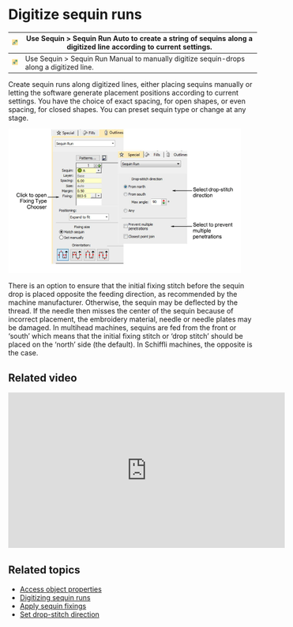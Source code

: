 # Digitize sequin runs

| ![SequinRunAuto.png](assets/SequinRunAuto.png)     | Use Sequin > Sequin Run Auto to create a string of sequins along a digitized line according to current settings. |
| -------------------------------------------------- | ---------------------------------------------------------------------------------------------------------------- |
| ![SequinRunManual.png](assets/SequinRunManual.png) | Use Sequin > Sequin Run Manual to manually digitize sequin-drops along a digitized line.                         |

Create sequin runs along digitized lines, either placing sequins manually or letting the software generate placement positions according to current settings. You have the choice of exact spacing, for open shapes, or even spacing, for closed shapes. You can preset sequin type or change at any stage.

![summary_-_special00088.png](assets/summary_-_special00088.png)

There is an option to ensure that the initial fixing stitch before the sequin drop is placed opposite the feeding direction, as recommended by the machine manufacturer. Otherwise, the sequin may be deflected by the thread. If the needle then misses the center of the sequin because of incorrect placement, the embroidery material, needle or needle plates may be damaged. In multihead machines, sequins are fed from the front or ‘south’ which means that the initial fixing stitch or ‘drop stitch’ should be placed on the ‘north’ side (the default). In Schiffli machines, the opposite is the case.

## Related video

<iframe src="https://www.youtube.com/embed/R2vM59mkNYg" frameborder="0" 
		 allow="accelerometer; autoplay; encrypted-media; gyroscope; picture-in-picture" 
		 allowfullscreen="" style="width: 560px; height: 315px;">

</iframe>

## Related topics

- [Access object properties](../../Basics/basics/Access_object_properties)
- [Digitizing sequin runs](../../Applied/sequin_basics/Digitizing_sequin_runs)
- [Apply sequin fixings](../../Applied/sequin_basics/Apply_sequin_fixings)
- [Set drop-stitch direction](../../Applied/sequin_basics/Set_drop-stitch_direction)

